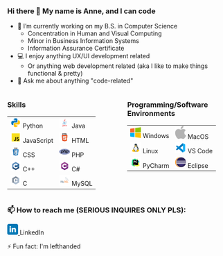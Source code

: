 ### Hi there 👋 My name is Anne, and I can code

- 🔭 I’m currently working on my B.S. in Computer Science
  - Concentration in Human and Visual Computing
  - Minor in Business Information Systems
  - Information Assurance Certificate
- 💻 I enjoy anything UX/UI development related
  - Or anything web development related (aka I like to make things functional & pretty)
- 💬 Ask me about anything "code-related"

<div style="display: flex; justify-content: space-between;">
  <div style="width: 45%;">
    <h3>Skills</h3>
    <table>
      <tr>
        <td><img src="https://github.com/AnneH20/AnneH20/blob/main/Images/python.svg" width="25"> Python</td>
        <td><img src="https://github.com/AnneH20/AnneH20/blob/main/Images/java.svg" width="25"> Java</td>
      </tr>
      <tr>
        <td><img src="https://github.com/AnneH20/AnneH20/blob/main/Images/javascript.svg" width="25"> JavaScript</td>
        <td><img src="https://github.com/AnneH20/AnneH20/blob/main/Images/html.svg" width="25"> HTML</td>
      </tr>
      <tr>
        <td><img src="https://github.com/AnneH20/AnneH20/blob/main/Images/css.svg" width="25"> CSS</td>
        <td><img src="https://github.com/AnneH20/AnneH20/blob/main/Images/php.png" width="25"> PHP</td>
      </tr>
      <tr>
        <td><img src="https://github.com/AnneH20/AnneH20/blob/main/Images/c%2B%2B.svg" width="25"> C++</td>
        <td><img src="https://github.com/AnneH20/AnneH20/blob/main/Images/c%23.svg" width="25"> C#</td>
      </tr>
      <tr>
        <td><img src="https://github.com/AnneH20/AnneH20/blob/main/Images/c.svg" width="25"> C</td>
        <td><img src="https://github.com/AnneH20/AnneH20/blob/main/Images/mysql.svg" width="25"> MySQL</td>
      </tr>
    </table>
  </div>
  <div style="width: 45%;">
    <h3>Programming/Software Environments</h3>
    <table>
      <tr>
        <td><img src="https://github.com/AnneH20/AnneH20/blob/main/Images/windows.png" width="25"> Windows</td>
        <td><img src="https://github.com/AnneH20/AnneH20/blob/main/Images/apple.png" width="25"> MacOS</td>
      </tr>
      <tr>
        <td><img src="https://github.com/AnneH20/AnneH20/blob/main/Images/linux.png" width="25"> Linux</td>
        <td><img src="https://github.com/AnneH20/AnneH20/blob/main/Images/vscode.svg" width="25"> VS Code</td>
      </tr>
      <tr>
        <td><img src="https://github.com/AnneH20/AnneH20/blob/main/Images/pycharm.svg" width="25"> PyCharm</td>
        <td><img src="https://github.com/AnneH20/AnneH20/blob/main/Images/eclipse.png" width="25"> Eclipse</td>
      </tr>
    </table>
  </div>
</div>

### 📫 How to reach me **(SERIOUS INQUIRES ONLY PLS)**:

<a href="https://www.linkedin.com/in/anne-h-501b9b260/"> <img src="https://github.com/AnneH20/AnneH20/blob/main/Images/linkedin.svg" width="25"/> </a> LinkedIn

⚡ Fun fact: I'm lefthanded
